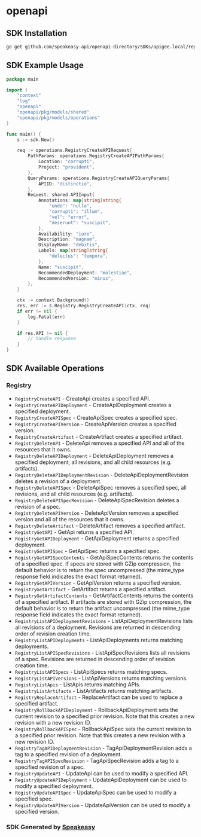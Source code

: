 # openapi

<!-- Start SDK Installation -->
## SDK Installation

```bash
go get github.com/speakeasy-api/openapi-directory/SDKs/apigee.local/registry/0.0.1/go
```
<!-- End SDK Installation -->

## SDK Example Usage
<!-- Start SDK Example Usage -->
```go
package main

import (
    "context"
    "log"
    "openapi"
    "openapi/pkg/models/shared"
    "openapi/pkg/models/operations"
)

func main() {
    s := sdk.New()

    req := operations.RegistryCreateAPIRequest{
        PathParams: operations.RegistryCreateAPIPathParams{
            Location: "corrupti",
            Project: "provident",
        },
        QueryParams: operations.RegistryCreateAPIQueryParams{
            APIID: "distinctio",
        },
        Request: shared.APIInput{
            Annotations: map[string]string{
                "unde": "nulla",
                "corrupti": "illum",
                "vel": "error",
                "deserunt": "suscipit",
            },
            Availability: "iure",
            Description: "magnam",
            DisplayName: "debitis",
            Labels: map[string]string{
                "delectus": "tempora",
            },
            Name: "suscipit",
            RecommendedDeployment: "molestiae",
            RecommendedVersion: "minus",
        },
    }

    ctx := context.Background()
    res, err := s.Registry.RegistryCreateAPI(ctx, req)
    if err != nil {
        log.Fatal(err)
    }

    if res.API != nil {
        // handle response
    }
}
```
<!-- End SDK Example Usage -->

<!-- Start SDK Available Operations -->
## SDK Available Operations


### Registry

* `RegistryCreateAPI` - CreateApi creates a specified API.
* `RegistryCreateAPIDeployment` - CreateApiDeployment creates a specified deployment.
* `RegistryCreateAPISpec` - CreateApiSpec creates a specified spec.
* `RegistryCreateAPIVersion` - CreateApiVersion creates a specified version.
* `RegistryCreateArtifact` - CreateArtifact creates a specified artifact.
* `RegistryDeleteAPI` - DeleteApi removes a specified API and all of the resources that it
 owns.
* `RegistryDeleteAPIDeployment` - DeleteApiDeployment removes a specified deployment, all revisions, and all
 child resources (e.g. artifacts).
* `RegistryDeleteAPIDeploymentRevision` - DeleteApiDeploymentRevision deletes a revision of a deployment.
* `RegistryDeleteAPISpec` - DeleteApiSpec removes a specified spec, all revisions, and all child
 resources (e.g. artifacts).
* `RegistryDeleteAPISpecRevision` - DeleteApiSpecRevision deletes a revision of a spec.
* `RegistryDeleteAPIVersion` - DeleteApiVersion removes a specified version and all of the resources that
 it owns.
* `RegistryDeleteArtifact` - DeleteArtifact removes a specified artifact.
* `RegistryGetAPI` - GetApi returns a specified API.
* `RegistryGetAPIDeployment` - GetApiDeployment returns a specified deployment.
* `RegistryGetAPISpec` - GetApiSpec returns a specified spec.
* `RegistryGetAPISpecContents` - GetApiSpecContents returns the contents of a specified spec.
 If specs are stored with GZip compression, the default behavior
 is to return the spec uncompressed (the mime_type response field
 indicates the exact format returned).
* `RegistryGetAPIVersion` - GetApiVersion returns a specified version.
* `RegistryGetArtifact` - GetArtifact returns a specified artifact.
* `RegistryGetArtifactContents` - GetArtifactContents returns the contents of a specified artifact.
 If artifacts are stored with GZip compression, the default behavior
 is to return the artifact uncompressed (the mime_type response field
 indicates the exact format returned).
* `RegistryListAPIDeploymentRevisions` - ListApiDeploymentRevisions lists all revisions of a deployment.
 Revisions are returned in descending order of revision creation time.
* `RegistryListAPIDeployments` - ListApiDeployments returns matching deployments.
* `RegistryListAPISpecRevisions` - ListApiSpecRevisions lists all revisions of a spec.
 Revisions are returned in descending order of revision creation time.
* `RegistryListAPISpecs` - ListApiSpecs returns matching specs.
* `RegistryListAPIVersions` - ListApiVersions returns matching versions.
* `RegistryListApis` - ListApis returns matching APIs.
* `RegistryListArtifacts` - ListArtifacts returns matching artifacts.
* `RegistryReplaceArtifact` - ReplaceArtifact can be used to replace a specified artifact.
* `RegistryRollbackAPIDeployment` - RollbackApiDeployment sets the current revision to a specified prior
 revision. Note that this creates a new revision with a new revision ID.
* `RegistryRollbackAPISpec` - RollbackApiSpec sets the current revision to a specified prior revision.
 Note that this creates a new revision with a new revision ID.
* `RegistryTagAPIDeploymentRevision` - TagApiDeploymentRevision adds a tag to a specified revision of a
 deployment.
* `RegistryTagAPISpecRevision` - TagApiSpecRevision adds a tag to a specified revision of a spec.
* `RegistryUpdateAPI` - UpdateApi can be used to modify a specified API.
* `RegistryUpdateAPIDeployment` - UpdateApiDeployment can be used to modify a specified deployment.
* `RegistryUpdateAPISpec` - UpdateApiSpec can be used to modify a specified spec.
* `RegistryUpdateAPIVersion` - UpdateApiVersion can be used to modify a specified version.
<!-- End SDK Available Operations -->

### SDK Generated by [Speakeasy](https://docs.speakeasyapi.dev/docs/using-speakeasy/client-sdks)
